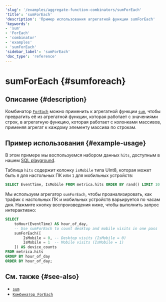```yaml
---
'slug': '/examples/aggregate-function-combinators/sumForEach'
'title': 'sumForEach'
'description': 'Пример использования агрегатной функции sumForEach'
'keywords':
- 'sum'
- 'ForEach'
- 'combinator'
- 'examples'
- 'sumForEach'
'sidebar_label': 'sumForEach'
'doc_type': 'reference'
---
```



# sumForEach {#sumforeach}

## Описание {#description}

Комбинатор [`ForEach`](/sql-reference/aggregate-functions/combinators#-foreach) 
можно применить к агрегатной функции [`sum`](/sql-reference/aggregate-functions/reference/sum), чтобы превратить её из агрегатной 
функции, которая работает с значениями строк, в агрегатную функцию, которая работает с 
колонками массивов, применяя агрегат к каждому элементу массива по строкам.

## Пример использования {#example-usage}

В этом примере мы воспользуемся набором данных `hits`, доступным в нашем [SQL playground](https://sql.clickhouse.com/).

Таблица `hits` содержит колонку `isMobile` типа UInt8, которая может быть 
`0` для настольных ПК или `1` для мобильных устройств:

```sql runnable
SELECT EventTime, IsMobile FROM metrica.hits ORDER BY rand() LIMIT 10
```

Мы используем агрегатор `sumForEach`, чтобы проанализировать, как 
трафик с настольных ПК и мобильных устройств варьируется по часам дня. Нажмите кнопку воспроизведения 
ниже, чтобы выполнить запрос интерактивно:

```sql runnable
SELECT
    toHour(EventTime) AS hour_of_day,
    -- Use sumForEach to count desktop and mobile visits in one pass
    sumForEach([
        IsMobile = 0, -- Desktop visits (IsMobile = 0)
        IsMobile = 1  -- Mobile visits (IsMobile = 1)
    ]) AS device_counts
FROM metrica.hits
GROUP BY hour_of_day
ORDER BY hour_of_day;
```

## См. также {#see-also}
- [`sum`](/sql-reference/aggregate-functions/reference/sum)
- [`Комбинатор ForEach`](/sql-reference/aggregate-functions/combinators#-foreach)
